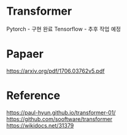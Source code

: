 # Transformer

Pytorch - 구현 완료
Tensorflow - 추후 작업 예정

# Papaer
https://arxiv.org/pdf/1706.03762v5.pdf

# Reference
https://paul-hyun.github.io/transformer-01/   
https://github.com/sooftware/transformer   
https://wikidocs.net/31379   
